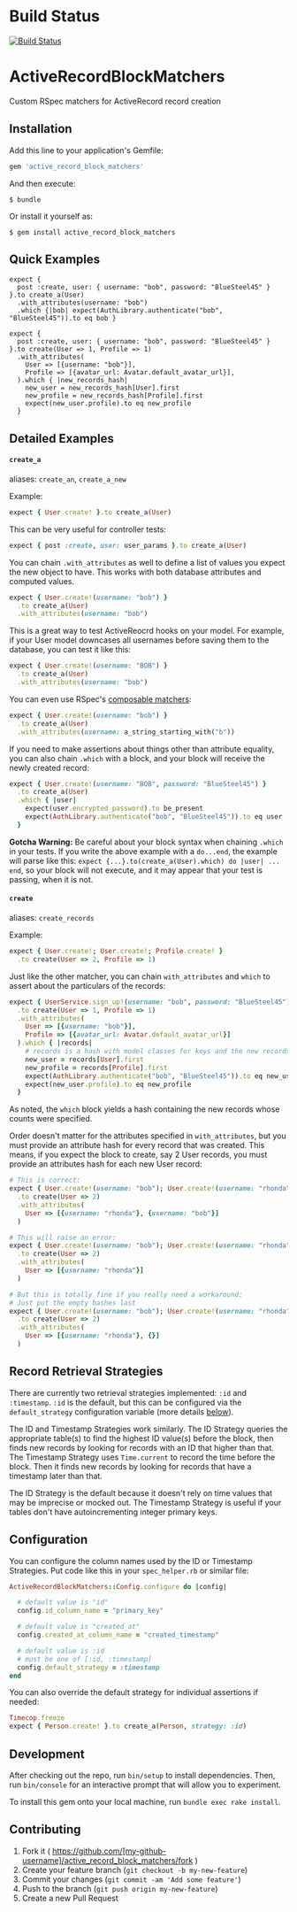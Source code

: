 # Build Status
[![Build Status](https://travis-ci.org/nwallace/active_record_block_matchers.svg)](https://travis-ci.org/nwallace/active_record_block_matchers)

# ActiveRecordBlockMatchers

Custom RSpec matchers for ActiveRecord record creation

## Installation

Add this line to your application's Gemfile:

```ruby
gem 'active_record_block_matchers'
```

And then execute:

    $ bundle

Or install it yourself as:

    $ gem install active_record_block_matchers

## Quick Examples

```
expect {
  post :create, user: { username: "bob", password: "BlueSteel45" }
}.to create_a(User)
  .with_attributes(username: "bob")
  .which {|bob| expect(AuthLibrary.authenticate("bob", "BlueSteel45")).to eq bob }

expect {
  post :create, user: { username: "bob", password: "BlueSteel45" }
}.to create(User => 1, Profile => 1)
  .with_attributes(
    User => [{username: "bob"}],
    Profile => [{avatar_url: Avatar.default_avatar_url}],
  ).which { |new_records_hash|
    new_user = new_records_hash[User].first
    new_profile = new_records_hash[Profile].first
    expect(new_user.profile).to eq new_profile
  }
```

## Detailed Examples

#### `create_a`

aliases: `create_an`, `create_a_new`

Example:

```ruby
expect { User.create! }.to create_a(User)
```

This can be very useful for controller tests:

```ruby
expect { post :create, user: user_params }.to create_a(User)
```

You can chain `.with_attributes` as well to define a list of values you expect the new object to have.  This works with both database attributes and computed values.

```ruby
expect { User.create!(username: "bob") }
  .to create_a(User)
  .with_attributes(username: "bob")
```

This is a great way to test ActiveReocrd hooks on your model.  For example, if your User model downcases all usernames before saving them to the database, you can test it like this:

```ruby
expect { User.create!(username: "BOB") }
  .to create_a(User)
  .with_attributes(username: "bob")
```

You can even use RSpec's [composable matchers][1]:

```ruby
expect { User.create!(username: "bob") }
  .to create_a(User)
  .with_attributes(username: a_string_starting_with("b"))
```

If you need to make assertions about things other than attribute equality, you can also chain `.which` with a block, and your block will receive the newly created record:

```ruby
expect { User.create!(username: "BOB", password: "BlueSteel45") }
  .to create_a(User)
  .which { |user|
    expect(user.encrypted_password).to be_present
    expect(AuthLibrary.authenticate("bob", "BlueSteel45")).to eq user
  }
```

**Gotcha Warning:** Be careful about your block syntax when chaining `.which` in your tests. If you write the above example with a `do...end`, the example will parse like this: `expect {...}.to(create_a(User).which) do |user| ... end`, so your block will not execute, and it may appear that your test is passing, when it is not.

#### `create`

aliases: `create_records`

Example:

```ruby
expect { User.create!; User.create!; Profile.create! }
  .to create(User => 2, Profile => 1)
```

Just like the other matcher, you can chain `with_attributes` and `which` to assert about the particulars of the records:

```ruby
expect { UserService.sign_up!(username: "bob", password: "BlueSteel45") }
  .to create(User => 1, Profile => 1)
  .with_attributes(
    User => [{username: "bob"}],
    Profile => [{avatar_url: Avatar.default_avatar_url}]
  ).which { |records|
    # records is a hash with model classes for keys and the new records for values
    new_user = records[User].first
    new_profile = records[Profile].first
    expect(AuthLibrary.authenticate("bob", "BlueSteel45")).to eq new_user
    expect(new_user.profile).to eq new_profile
  }
```

As noted, the `which` block yields a hash containing the new records whose counts were specified.

Order doesn't matter for the attributes specified in `with_attributes`, but you must provide an attribute hash for every record that was created. This means, if you expect the block to create, say 2 User records, you must provide an attributes hash for each new User record:

```ruby
# This is correct:
expect { User.create!(username: "bob"); User.create!(username: "rhonda") }
  .to create(User => 2)
  .with_attributes(
    User => [{username: "rhonda"}, {username: "bob"}]
  )

# This will raise an error:
expect { User.create!(username: "bob"); User.create!(username: "rhonda") }
  .to create(User => 2)
  .with_attributes(
    User => [{username: "rhonda"}]
  )

# But this is totally fine if you really need a workaround:
# Just put the empty hashes last
expect { User.create!(username: "bob"); User.create!(username: "rhonda") }
  .to create(User => 2)
  .with_attributes(
    User => [{username: "rhonda"}, {}]
  )
```

## Record Retrieval Strategies

There are currently two retrieval strategies implemented: `:id` and `:timestamp`. `:id` is the default, but this can be configured via the `default_strategy` configuration variable (more details [below](#configuration)).

The ID and Timestamp Strategies work similarly. The ID Strategy queries the appropriate table(s) to find the highest ID value(s) before the block, then finds new records by looking for records with an ID that higher than that. The Timestamp Strategy uses `Time.current` to record the time before the block. Then it finds new records by looking for records that have a timestamp later than that.

The ID Strategy is the default because it doesn't rely on time values that may be imprecise or mocked out. The Timestamp Strategy is useful if your tables don't have autoincrementing integer primary keys.

## Configuration

You can configure the column names used by the ID or Timestamp Strategies. Put code like this in your `spec_helper.rb` or similar file:

```ruby
ActiveRecordBlockMatchers::Config.configure do |config|

  # default value is "id"
  config.id_column_name = "primary_key"

  # default value is "created_at"
  config.created_at_column_name = "created_timestamp"

  # default value is :id
  # must be one of [:id, :timestamp]
  config.default_strategy = :timestamp
end
```

You can also override the default strategy for individual assertions if needed:

```ruby
Timecop.freeze
expect { Person.create! }.to create_a(Person, strategy: :id)
```


## Development

After checking out the repo, run `bin/setup` to install dependencies. Then, run `bin/console` for an interactive prompt that will allow you to experiment.

To install this gem onto your local machine, run `bundle exec rake install`.

## Contributing

1. Fork it ( https://github.com/[my-github-username]/active_record_block_matchers/fork )
2. Create your feature branch (`git checkout -b my-new-feature`)
3. Commit your changes (`git commit -am 'Add some feature'`)
4. Push to the branch (`git push origin my-new-feature`)
5. Create a new Pull Request


[1]: https://www.relishapp.com/rspec/rspec-expectations/v/3-3/docs/composing-matchers
